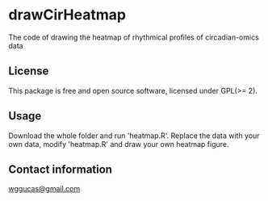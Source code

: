 # drawCirHeatmap
The code of drawing the heatmap of rhythmical profiles of circadian-omics data

## License
This package is free and open source software, licensed under GPL(>= 2).
 
## Usage
Download the whole folder and run 'heatmap.R'.
Replace the data with your own data, modify 'heatmap.R' and draw your own heatmap figure.

## Contact information
wggucas@gmail.com
